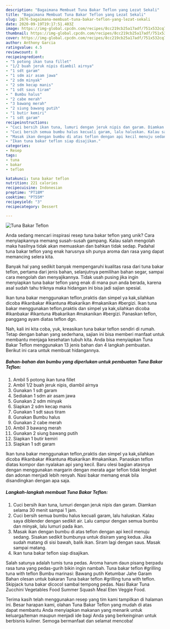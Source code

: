 ```yaml
---
description: "Bagaimana Membuat Tuna Bakar Teflon yang Lezat Sekali"
title: "Bagaimana Membuat Tuna Bakar Teflon yang Lezat Sekali"
slug: 2676-bagaimana-membuat-tuna-bakar-teflon-yang-lezat-sekali
date: 2020-09-19T19:17:51.403Z
image: https://img-global.cpcdn.com/recipes/8cc219cb25a17adf/751x532cq70/tuna-bakar-teflon-foto-resep-utama.jpg
thumbnail: https://img-global.cpcdn.com/recipes/8cc219cb25a17adf/751x532cq70/tuna-bakar-teflon-foto-resep-utama.jpg
cover: https://img-global.cpcdn.com/recipes/8cc219cb25a17adf/751x532cq70/tuna-bakar-teflon-foto-resep-utama.jpg
author: Anthony Garcia
ratingvalue: 4.5
reviewcount: 8
recipeingredient:
- "5 potong ikan tuna fillet"
- "1/2 buah jeruk nipis diambil airnya"
- "1 sdt garam"
- "1 sdm air asam jawa"
- "2 sdm minyak"
- "2 sdm kecap manis"
- "1 sdt saus tiram"
- " Bumbu halus"
- "2 cabe merah"
- "3 bawang merah"
- "2 siung bawang putih"
- "1 butir kemiri"
- "1 sdt garam"
recipeinstructions:
- "Cuci bersih ikan tuna, lumuri dengan jeruk nipis dan garam. Diamkan selama 30 menit sampai 1 jam."
- "Cuci bersih semua bumbu halus kecuali garam, lalu haluskan. Kalau saya diblender dengan sedikit air. Lalu campur dengan semua bumbu dan minyak, lalu lumuri pada ikan."
- "Masak ikan dengan bumbu di atas teflon dengan api kecil menuju sedang. Sisakan sedikit bumbunya untuk disiram yang kedua. Jika sudah matang di sisi bawah, balik ikan. Siram lagi dengan saus. Masak sampai matang."
- "Ikan tuna bakar teflon siap disajikan."
categories:
- Resep
tags:
- tuna
- bakar
- teflon

katakunci: tuna bakar teflon 
nutrition: 221 calories
recipecuisine: Indonesian
preptime: "PT18M"
cooktime: "PT55M"
recipeyield: "3"
recipecategory: Dessert

---
```



![Tuna Bakar Teflon](https://img-global.cpcdn.com/recipes/8cc219cb25a17adf/751x532cq70/tuna-bakar-teflon-foto-resep-utama.jpg)

Anda sedang mencari inspirasi resep tuna bakar teflon yang unik? Cara menyiapkannya memang susah-susah gampang. Kalau salah mengolah maka hasilnya tidak akan memuaskan dan bahkan tidak sedap. Padahal tuna bakar teflon yang enak harusnya sih punya aroma dan rasa yang dapat memancing selera kita.

Banyak hal yang sedikit banyak mempengaruhi kualitas rasa dari tuna bakar teflon, pertama dari jenis bahan, selanjutnya pemilihan bahan segar, sampai cara mengolah dan menyajikannya. Tidak usah pusing jika ingin menyiapkan tuna bakar teflon yang enak di mana pun anda berada, karena asal sudah tahu triknya maka hidangan ini bisa jadi sajian spesial.

Ikan tuna bakar menggunakan teflon,praktis dan simpel ya kak,silahkan dicoba #ikanbakar #ikantuna #bakarikan #makanikan #bergizi. Ikan tuna bakar menggunakan teflon,praktis dan simpel ya kak,silahkan dicoba #ikanbakar #ikantuna #bakarikan #makanikan #bergizi. Panaskan teflon, panggang ayam diatas teflon dgn.


Nah, kali ini kita coba, yuk, kreasikan tuna bakar teflon sendiri di rumah. Tetap dengan bahan yang sederhana, sajian ini bisa memberi manfaat untuk membantu menjaga kesehatan tubuh kita. Anda bisa menyiapkan Tuna Bakar Teflon menggunakan 13 jenis bahan dan 4 langkah pembuatan. Berikut ini cara untuk membuat hidangannya.

<!--inarticleads1-->

##### Bahan-bahan dan bumbu yang diperlukan untuk pembuatan Tuna Bakar Teflon:

1. Ambil 5 potong ikan tuna fillet
1. Ambil 1/2 buah jeruk nipis, diambil airnya
1. Gunakan 1 sdt garam
1. Sediakan 1 sdm air asam jawa
1. Gunakan 2 sdm minyak
1. Siapkan 2 sdm kecap manis
1. Gunakan 1 sdt saus tiram
1. Gunakan  Bumbu halus
1. Gunakan 2 cabe merah
1. Ambil 3 bawang merah
1. Gunakan 2 siung bawang putih
1. Siapkan 1 butir kemiri
1. Siapkan 1 sdt garam


Ikan tuna bakar menggunakan teflon,praktis dan simpel ya kak,silahkan dicoba #ikanbakar #ikantuna #bakarikan #makanikan. Panaskan teflon diatas kompor dan nyalakan api yang kecil. Baru olesi bagian atasnya dengan menggunakan margarin dengan merata agar teflon tidak lengket dan adonan menjadi lebih renyah. Nasi bakar memang enak bila disandingkan dengan apa saja. 

<!--inarticleads2-->

##### Langkah-langkah membuat Tuna Bakar Teflon:

1. Cuci bersih ikan tuna, lumuri dengan jeruk nipis dan garam. Diamkan selama 30 menit sampai 1 jam.
1. Cuci bersih semua bumbu halus kecuali garam, lalu haluskan. Kalau saya diblender dengan sedikit air. Lalu campur dengan semua bumbu dan minyak, lalu lumuri pada ikan.
1. Masak ikan dengan bumbu di atas teflon dengan api kecil menuju sedang. Sisakan sedikit bumbunya untuk disiram yang kedua. Jika sudah matang di sisi bawah, balik ikan. Siram lagi dengan saus. Masak sampai matang.
1. Ikan tuna bakar teflon siap disajikan.


Salah satunya adalah tumis tuna pedas. Aroma harum daun pisang berpadu rasa tuna yang pedas-gurih bikin ingin nambah. Tuna bakar teflon #grilling tuna with teflon Bumbu marinasi: Bawang putih Ketumbar Jahe Garam Bahan olesan untuk bakaran Tuna bakar teflon #grilling tuna with teflon. Skipjack tuna bakar dicocol sambal tempong pedas. Nasi Bakar Tuna Zucchini Vegetables Food Summer Squash Meal Eten Veggie Food. 

Terima kasih telah menggunakan resep yang tim kami tampilkan di halaman ini. Besar harapan kami, olahan Tuna Bakar Teflon yang mudah di atas dapat membantu Anda menyiapkan makanan yang menarik untuk keluarga/teman maupun menjadi ide bagi Anda yang berkeinginan untuk berbisnis kuliner. Semoga bermanfaat dan selamat mencoba!
